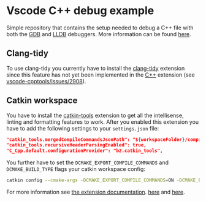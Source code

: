 # Vscode C++ debug example

Simple repository that contains the setup needed to debug a C++ file with both the [GDB](https://www.gnu.org/software/gdb/)
and [LLDB](https://lldb.llvm.org/) debuggers. More information can be found [here](https://github.com/microsoft/vscode-cpptools/issues/5415).

## Clang-tidy

To use clang-tidy you currently have to install the [clang-tidy](https://marketplace.visualstudio.com/items?itemName=notskm.clang-tidy) extension
since this feature has not yet been implemented in the [C++](https://marketplace.visualstudio.com/items?itemName=ms-vscode.cpptools) extension (see [vscode-cpptools/issues/2908](https://github.com/microsoft/vscode-cpptools/issues/2908)).

## Catkin workspace

You have to install the [catkin-tools](https://marketplace.visualstudio.com/items?itemName=betwo.b2-catkin-tools) extension
to get all the intellisense, linting and formatting features to work. After you enabled this extension you have to add the following
settings to your `settings.json` file:

```json
"catkin_tools.mergedCompileCommandsJsonPath": "${workspaceFolder}/compile_commands.json",
"catkin_tools.recursiveHeaderParsingEnabled": true,
"C_Cpp.default.configurationProvider": "b2.catkin_tools",
```

You further have to set the `DCMAKE_EXPORT_COMPILE_COMMANDS` and `DCMAKE_BUILD_TYPE` flags your catkin workspace config:

```bash
catkin config --cmake-args -DCMAKE_EXPORT_COMPILE_COMMANDS=ON -DCMAKE_BUILD_TYPE=Debug
```

For more information see [the extension documentation](https://github.com/betwo/vscode-catkin-tools).
[here](https://github.com/microsoft/vscode-cpptools/issues/5415) and [here](https://code.visualstudio.com/docs/cpp/config-linux).
